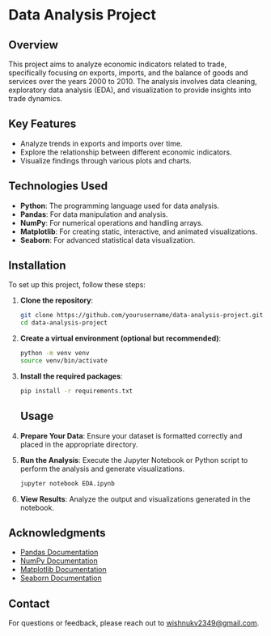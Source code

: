 
# Data Analysis Project

## Overview
This project aims to analyze economic indicators related to trade, specifically focusing on exports, imports, and the balance of goods and services over the years 2000 to 2010. The analysis involves data cleaning, exploratory data analysis (EDA), and visualization to provide insights into trade dynamics.

## Key Features
- Analyze trends in exports and imports over time.
- Explore the relationship between different economic indicators.
- Visualize findings through various plots and charts.

## Technologies Used
- **Python**: The programming language used for data analysis.
- **Pandas**: For data manipulation and analysis.
- **NumPy**: For numerical operations and handling arrays.
- **Matplotlib**: For creating static, interactive, and animated visualizations.
- **Seaborn**: For advanced statistical data visualization.

## Installation
To set up this project, follow these steps:

1. **Clone the repository**:
   ```bash
   git clone https://github.com/yourusername/data-analysis-project.git
   cd data-analysis-project

2. **Create a virtual environment (optional but recommended)**:
   ```bash
   python -m venv venv
   source venv/bin/activate 
   ```

3. **Install the required packages**:
   ```bash
   pip install -r requirements.txt
   ```

   ## Usage

   
1. **Prepare Your Data**: Ensure your dataset is formatted correctly and placed in the appropriate directory.

2. **Run the Analysis**: Execute the Jupyter Notebook or Python script to perform the analysis and generate visualizations.
   ```bash
   jupyter notebook EDA.ipynb
   ```

3. **View Results**: Analyze the output and visualizations generated in the notebook.




## Acknowledgments
- [Pandas Documentation](https://pandas.pydata.org/docs/)
- [NumPy Documentation](https://numpy.org/doc/stable/)
- [Matplotlib Documentation](https://matplotlib.org/stable/contents.html)
- [Seaborn Documentation](https://seaborn.pydata.org/)

## Contact
For questions or feedback, please reach out to [wishnukv2349@gmail.com](mailto:wishnukv2349@gmail.com).
